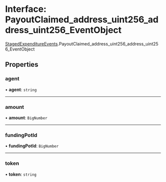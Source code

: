 # Interface: PayoutClaimed\_address\_uint256\_address\_uint256\_EventObject

[StagedExpenditureEvents](../modules/StagedExpenditureEvents.md).PayoutClaimed_address_uint256_address_uint256_EventObject

## Properties

### agent

• **agent**: `string`

___

### amount

• **amount**: `BigNumber`

___

### fundingPotId

• **fundingPotId**: `BigNumber`

___

### token

• **token**: `string`
